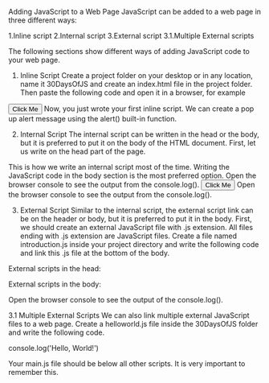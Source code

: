 Adding JavaScript to a Web Page
JavaScript can be added to a web page in three different ways:

1.Inline script
2.Internal script
3.External script
3.1.Multiple External scripts

The following sections show different ways of adding JavaScript code to your web page.

1. Inline Script
Create a project folder on your desktop or in any location, name it 30DaysOfJS and create an index.html file in the project folder. Then paste the following code and open it in a browser, for example

<!DOCTYPE html>
<html lang="en">
  <head>
    <title>30DaysOfScript:Inline Script</title>
  </head>
  <body>
    <button onclick="alert('Welcome to 30DaysOfJavaScript!')">Click Me</button>
  </body>
</html>
Now, you just wrote your first inline script. We can create a pop up alert message using the alert() built-in function.

2. Internal Script
The internal script can be written in the head or the body, but it is preferred to put it on the body of the HTML document. First, let us write on the head part of the page.
<!DOCTYPE html>
<html lang="en">
  <head>
    <title>30DaysOfScript:Internal Script</title>
    <script>
      console.log('Welcome to 30DaysOfJavaScript')
    </script>
  </head>
  <body></body>
</html>
This is how we write an internal script most of the time. Writing the JavaScript code in the body section is the most preferred option. Open the browser console to see the output from the console.log().

<!DOCTYPE html>
<html lang="en">
  <head>
    <title>30DaysOfScript:Internal Script</title>
  </head>
  <body>
    <button onclick="alert('Welcome to 30DaysOfJavaScript!');">Click Me</button>
    <script>
      console.log('Welcome to 30DaysOfJavaScript')
    </script>
  </body>
</html>
Open the browser console to see the output from the console.log().

3. External Script
Similar to the internal script, the external script link can be on the header or body, but it is preferred to put it in the body. First, we should create an external JavaScript file with .js extension. All files ending with .js extension are JavaScript files. Create a file named introduction.js inside your project directory and write the following code and link this .js file at the bottom of the body.

External scripts in the head:
<!DOCTYPE html>
<html lang="en">
  <head>
    <title>30DaysOfJavaScript:External script</title>
    <script src="introduction.js"></script>
  </head>
  <body></body>
</html>

External scripts in the body:
<!DOCTYPE html>
<html lang="en">
  <head>
    <title>30DaysOfJavaScript:External script</title>
  </head>
  <body>
    <!-- JavaScript external link could be in the header or in the body --> 
    <!-- Before the closing tag of the body is the recommended place to put the external JavaScript script -->
    <script src="introduction.js"></script>
  </body>
</html>

Open the browser console to see the output of the console.log().

3.1 Multiple External Scripts
We can also link multiple external JavaScript files to a web page. Create a helloworld.js file inside the 30DaysOfJS folder and write the following code.

console.log('Hello, World!')

<!DOCTYPE html>
<html lang="en">
  <head>
    <title>Multiple External Scripts</title>
  </head>
  <body>
    <script src="./helloworld.js"></script>
    <script src="./introduction.js"></script>
  </body>
</html>

Your main.js file should be below all other scripts. It is very important to remember this.

